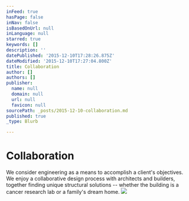 ```yaml
---
inFeed: true
hasPage: false
inNav: false
isBasedOnUrl: null
inLanguage: null
starred: true
keywords: []
description: ''
datePublished: '2015-12-10T17:28:26.875Z'
dateModified: '2015-12-10T17:27:04.800Z'
title: Collaboration
author: []
authors: []
publisher:
  name: null
  domain: null
  url: null
  favicon: null
sourcePath: _posts/2015-12-10-collaboration.md
published: true
_type: Blurb

---
```

# Collaboration

We consider engineering as a means to accomplish a client's objectives. We enjoy a collaborative design process with architects and builders, together finding unique structural solutions -- whether the building is a cancer research lab or a family's dream home.
![](https://the-grid-user-content.s3-us-west-2.amazonaws.com/3edb513f-c6d0-4bfb-b81a-332afda606d2.jpg)